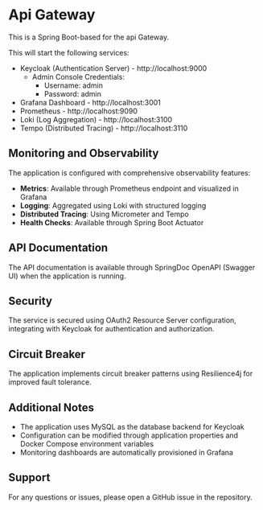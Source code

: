 # Api  Gateway
This is a Spring Boot-based for the api Gateway.

This will start the following services:

- Keycloak (Authentication Server) - http://localhost:9000
    - Admin Console Credentials:
        - Username: admin
        - Password: admin
- Grafana Dashboard - http://localhost:3001
- Prometheus - http://localhost:9090
- Loki (Log Aggregation) - http://localhost:3100
- Tempo (Distributed Tracing) - http://localhost:3110

## Monitoring and Observability

The application is configured with comprehensive observability features:

- **Metrics**: Available through Prometheus endpoint and visualized in Grafana
- **Logging**: Aggregated using Loki with structured logging
- **Distributed Tracing**: Using Micrometer and Tempo
- **Health Checks**: Available through Spring Boot Actuator

## API Documentation

The API documentation is available through SpringDoc OpenAPI (Swagger UI) when the application is running.

## Security

The service is secured using OAuth2 Resource Server configuration, integrating with Keycloak for authentication and authorization.

## Circuit Breaker

The application implements circuit breaker patterns using Resilience4j for improved fault tolerance.

## Additional Notes

- The application uses MySQL as the database backend for Keycloak
- Configuration can be modified through application properties and Docker Compose environment variables
- Monitoring dashboards are automatically provisioned in Grafana

## Support

For any questions or issues, please open a GitHub issue in the repository.